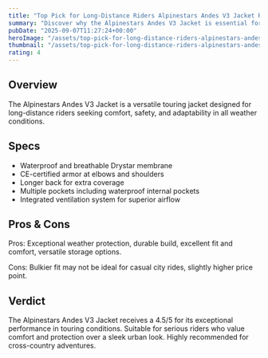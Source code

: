 ```yaml
---
title: "Top Pick for Long-Distance Riders Alpinestars Andes V3 Jacket Review"
summary: "Discover why the Alpinestars Andes V3 Jacket is essential for motorcyclists."
pubDate: "2025-09-07T11:27:24+00:00"
heroImage: "/assets/top-pick-for-long-distance-riders-alpinestars-andes-v3-jacket-review-hero.jpg"
thumbnail: "/assets/top-pick-for-long-distance-riders-alpinestars-andes-v3-jacket-review-thumb.jpg"
rating: 4
---
```


<h2>Overview</h2>
<p>The Alpinestars Andes V3 Jacket is a versatile touring jacket designed for long-distance riders seeking comfort, safety, and adaptability in all weather conditions.</p>
<h2>Specs</h2>
<ul>
  <li>Waterproof and breathable Drystar membrane</li>
  <li>CE-certified armor at elbows and shoulders</li>
  <li>Longer back for extra coverage</li>
  <li>Multiple pockets including waterproof internal pockets</li>
  <li>Integrated ventilation system for superior airflow</li>
</ul>
<h2>Pros & Cons</h2>
<p>Pros: Exceptional weather protection, durable build, excellent fit and comfort, versatile storage options.</p>
<p>Cons: Bulkier fit may not be ideal for casual city rides, slightly higher price point.</p>
<h2>Verdict</h2>
<p>The Alpinestars Andes V3 Jacket receives a 4.5/5 for its exceptional performance in touring conditions. Suitable for serious riders who value comfort and protection over a sleek urban look. Highly recommended for cross-country adventures.</p>